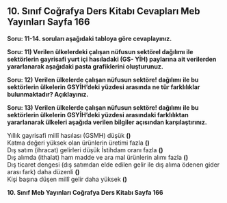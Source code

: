 ## 10. Sınıf Coğrafya Ders Kitabı Cevapları Meb Yayınları Sayfa 166

**Soru: 11-14. soruları aşağıdaki tabloya göre cevaplayınız.**

**Soru: 11) Verilen ülkelerdeki çalışan nüfusun sektörel dağılımı ile sektörlerin gayrisafi yurt içi hasıladaki (GS- YİH) paylarına ait verilerden yararlanarak aşağıdaki pasta grafiklerini oluşturunuz.**

**Soru: 12) Verilen ülkelerde çalışan nüfusun sektöre! dağılımı ile bu sektörlerin ülkelerin GSYİH’deki yüzdesi arasında ne tür farklılıklar bulunmaktadır? Açıklayınız.**

**Soru: 13) Verilen ülkelerde çalışan nüfusun sektöre! dağılımı ile bu sektörlerin ülkelerin GSYİH’deki yüzdesi arasındaki farklılıktan yararlanarak ülkeleri aşağıda verilen bilgiler açısından karşılaştırınız.**

Yıllık gayrisafi millî hasılası (GSMH) düşük **()**  
 Katma değeri yüksek olan ürünlerin üretimi fazla **()**  
 Dış satım (ihracat) gelirleri düşük İstihdam oranı fazla **()**  
 Dış alımda (ithalat) ham madde ve ara mal ürünlerin alımı fazla **()**  
 Dış ticaret dengesi (dış satımdan elde edilen gelir ile dış alıma ödenen gider arası fark) daha düzenli **()**  
 Kişi başına düşen millî gelir daha yüksek **()**

**10. Sınıf Meb Yayınları Coğrafya Ders Kitabı Sayfa 166**